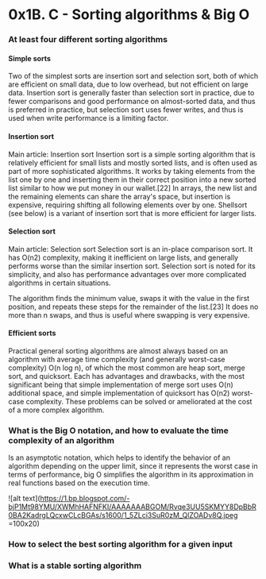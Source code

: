 # 0x1B. C - Sorting algorithms & Big O

### At least four different sorting algorithms

#### Simple sorts
Two of the simplest sorts are insertion sort and selection sort, both of which are efficient on small data, due to low overhead, but not efficient on large data. Insertion sort is generally faster than selection sort in practice, due to fewer comparisons and good performance on almost-sorted data, and thus is preferred in practice, but selection sort uses fewer writes, and thus is used when write performance is a limiting factor.

#### Insertion sort
Main article: Insertion sort
Insertion sort is a simple sorting algorithm that is relatively efficient for small lists and mostly sorted lists, and is often used as part of more sophisticated algorithms. It works by taking elements from the list one by one and inserting them in their correct position into a new sorted list similar to how we put money in our wallet.[22] In arrays, the new list and the remaining elements can share the array's space, but insertion is expensive, requiring shifting all following elements over by one. Shellsort (see below) is a variant of insertion sort that is more efficient for larger lists.

#### Selection sort
Main article: Selection sort
Selection sort is an in-place comparison sort. It has O(n2) complexity, making it inefficient on large lists, and generally performs worse than the similar insertion sort. Selection sort is noted for its simplicity, and also has performance advantages over more complicated algorithms in certain situations.

The algorithm finds the minimum value, swaps it with the value in the first position, and repeats these steps for the remainder of the list.[23] It does no more than n swaps, and thus is useful where swapping is very expensive.

#### Efficient sorts
Practical general sorting algorithms are almost always based on an algorithm with average time complexity (and generally worst-case complexity) O(n log n), of which the most common are heap sort, merge sort, and quicksort. Each has advantages and drawbacks, with the most significant being that simple implementation of merge sort uses O(n) additional space, and simple implementation of quicksort has O(n2) worst-case complexity. These problems can be solved or ameliorated at the cost of a more complex algorithm.

### What is the Big O notation, and how to evaluate the time complexity of an algorithm

Is an asymptotic notation, which helps to identify the behavior of an algorithm depending on the upper limit, since it represents the worst case in terms of performance, big O simplifies the algorithm in its approximation in real functions based on the execution time.

![alt text](https://1.bp.blogspot.com/-bjP1Mt98YMU/XWMhHAFNFKI/AAAAAAABGOM/Rvqe3UU5SKMYY8DpBbR0BA2KadrgLQcxwCLcBGAs/s1600/1_5ZLci3SuR0zM_QlZOADv8Q.jpeg =100x20)
### How to select the best sorting algorithm for a given input
### What is a stable sorting algorithm
